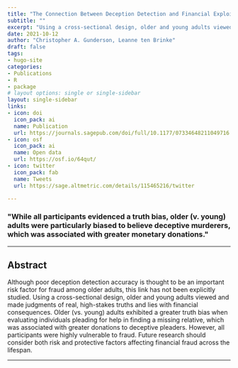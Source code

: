 ```yaml
---
title: "The Connection Between Deception Detection and Financial Exploitation of Older (vs. Young) Adults"
subtitle: ""
excerpt: "Using a cross-sectional design, older and young adults viewed and made judgments of real, high-stakes truths and lies with financial consequences."
date: 2021-10-12
author: "Christopher A. Gunderson, Leanne ten Brinke"
draft: false
tags:
- hugo-site
categories:
- Publications
- R
- package
# layout options: single or single-sidebar
layout: single-sidebar
links:
- icon: doi
  icon_pack: ai
  name: Publication
  url: https://journals.sagepub.com/doi/full/10.1177/07334648211049716
- icon: osf
  icon_pack: ai
  name: Open data
  url: https://osf.io/64qut/
- icon: twitter
  icon_pack: fab
  name: Tweets
  url: https://sage.altmetric.com/details/115465216/twitter

---
```


### "While all participants evidenced a truth bias, older (v. young) adults were particularly biased to believe deceptive murderers, which was associated with greater monetary donations."

---

## Abstract

Although poor deception detection accuracy is thought to be an important risk factor for fraud among older adults, this link has not been explicitly studied. Using a cross-sectional design, older and young adults viewed and made judgments of real, high-stakes truths and lies with financial consequences. Older (vs. young) adults exhibited a greater truth bias when evaluating individuals pleading for help in finding a missing relative, which was associated with greater donations to deceptive pleaders. However, all participants were highly vulnerable to fraud. Future research should consider both risk and protective factors affecting financial fraud across the lifespan.

---
